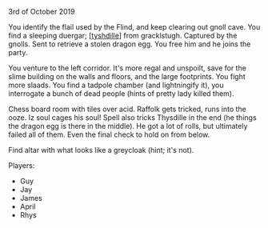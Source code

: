 3rd of October 2019

You identify the flail used by the Flind, and keep clearing out gnoll cave. You find a sleeping duergar; [[tyshdille]] from gracklstugh. Captured by the gnolls. Sent to retrieve a stolen dragon egg. You free him and he joins the party.

You venture to the left corridor. It's more regal and unspoilt, save for the slime building on the walls and floors, and the large footprints.
You fight more slaads. You find a tadpole chamber (and lightningify it), you interrogate a bunch of dead people (hints of pretty lady killed them).

Chess board room with tiles over acid. Raffolk gets tricked, runs into the ooze. Iz soul cages his soul!
Spell also tricks Thysdille in the end (he things the dragon egg is there in the middle). He got a lot of rolls, but ultimately failed all of them. Even the final check to hold on from below.

Find altar with what looks like a greycloak (hint; it's not).

Players:
- Guy
- Jay
- James
- April
- Rhys

[//begin]: # "Autogenerated link references for markdown compatibility"
[tyshdille]: ../pcs/tyshdille "Tyshdille"
[//end]: # "Autogenerated link references"
